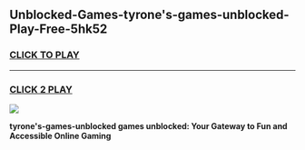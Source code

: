 
## Unblocked-Games-tyrone's-games-unblocked-Play-Free-5hk52
<h3>
<a href="https://premium76.site?title=tyrone's-games-unblocked&ref=22A">CLICK TO PLAY</a></h3>
<hr>

<h3>
<a href="https://premium76.site?title=tyrone's-games-unblocked&ref=22A">CLICK 2 PLAY</a>
  
</h3>

<a href="https://premium76.site?title=tyrone's-games-unblocked&ref=22A"><img src="https://clearcache.store/games.png"></a>


**tyrone's-games-unblocked games unblocked: Your Gateway to Fun and Accessible Online Gaming**
